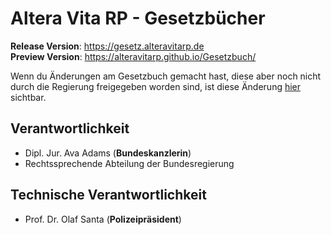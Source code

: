# Altera Vita RP - Gesetzbücher

**Release Version**: https://gesetz.alteravitarp.de<br/>
**Preview Version**: https://alteravitarp.github.io/Gesetzbuch/

Wenn du Änderungen am Gesetzbuch gemacht hast, diese aber noch nicht durch die Regierung freigegeben worden sind,
ist diese Änderung [hier](https://alteravitarp.github.io/Gesetzbuch/) sichtbar.

## Verantwortlichkeit

- Dipl. Jur. Ava Adams (**Bundeskanzlerin**)
- Rechtssprechende Abteilung der Bundesregierung

## Technische Verantwortlichkeit

- Prof. Dr. Olaf Santa (**Polizeipräsident**)
